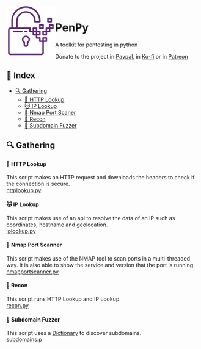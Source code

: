 <img src="https://raw.githubusercontent.com/sammwyy/PenPy/master/assets/pentest.svg" width="128px" align="left">
<h1>PenPy</h1>
<p>A toolkit for pentesting in python</p>
<p>Donate to the project in <a href="https://paypal.me/sammwy">Paypal</a>, in <a href="https://ko-fi.com/sammwy">Ko-fi</a> or in <a href="https://patreon.com/sammwy">Patreon</a></p>

## 🔰 Index
- [🔍 Gathering](#gathering)
  - [🦄 HTTP Lookup](#🦄-http-lookup)
  - [🐱 IP Lookup](#🐱-ip-lookup)
  - [🐗 Nmap Port Scaner](#🐗-nmap-port-scanner)
  - [🐘 Recon](#🐘-recon)
  - [🐨 Subdomain Fuzzer](#🐨-subdomain-fuzzer)

## 🔍 Gathering
#### 🦄 HTTP Lookup  
This script makes an HTTP request and downloads the headers to check if the connection is secure.  
[httplookup.py](https://github.com/sammwyy/PenPy/blob/master/gathering/httplookup.py)  

#### 🐱 IP Lookup 
This script makes use of an api to resolve the data of an IP such as coordinates, hostname and geolocation.  
[iplookup.py](https://github.com/sammwyy/PenPy/blob/master/gathering/iplookup.py)  

#### 🐗 Nmap Port Scanner
This script makes use of the NMAP tool to scan ports in a multi-threaded way. It is also able to show the service and version that the port is running.  
[nmapportscanner.py](https://github.com/sammwyy/PenPy/blob/master/gathering/nmapportscanner.py)  

#### 🐘 Recon
This script runs HTTP Lookup and IP Lookup.  
[recon.py](https://github.com/sammwyy/PenPy/blob/master/gathering/recon.py)

#### 🐨 Subdomain Fuzzer
This script uses a [Dictionary](https://github.com/sammwyy/PenPy/blob/master/data/subdomains.txt) to discover subdomains.  
[subdomains.p](https://github.com/sammwyy/PenPy/blob/master/gathering/subdomains.py)
